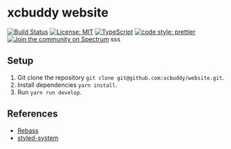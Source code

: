# xcbuddy website

[![Build Status](https://travis-ci.org/xcbuddy/website.svg?branch=master)](https://travis-ci.org/xcbuddy/website)
[![License: MIT](https://img.shields.io/badge/License-MIT-yellow.svg)](https://opensource.org/licenses/MIT)
[![TypeScript](https://badges.frapsoft.com/typescript/love/typescript.svg?v=101)](https://github.com/ellerbrock/typescript-badges/)
[![code style: prettier](https://img.shields.io/badge/code_style-prettier-ff69b4.svg?style=flat-square)](https://github.com/prettier/prettier)
[![Join the community on Spectrum](https://withspectrum.github.io/badge/badge.svg)](https://spectrum.chat/xcbuddy)
sss

## Setup

1.  Git clone the repository `git clone git@github.com:xcbuddy/website.git`.
2.  Install dependencies `yarn install`.
3.  Run `yarn run develop`.

## References

* [Rebass](http://jxnblk.com/rebass/)
* [styled-system](https://github.com/jxnblk/styled-system)
